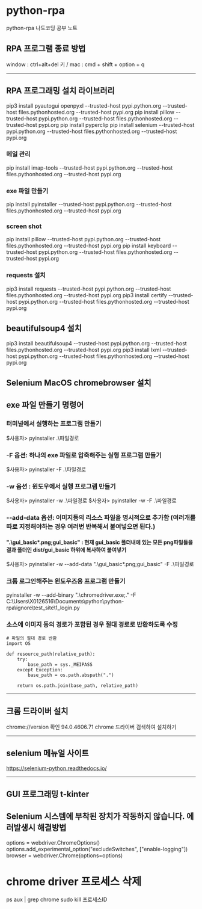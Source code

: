 # python-rpa
python-rpa 나도코딩 공부 노트



## RPA 프로그램 종료 방법
 window : ctrl+alt+del  키  / mac : cmd + shift + option + q 

--- 

## RPA 프로그래밍 설치 라이브러리 
 pip3 install pyautogui openpyxl --trusted-host pypi.python.org --trusted-host files.pythonhosted.org --trusted-host pypi.org
 pip install pillow --trusted-host pypi.python.org --trusted-host files.pythonhosted.org --trusted-host pypi.org
 pip install pyperclip 
 pip install selenium  --trusted-host pypi.python.org --trusted-host files.pythonhosted.org --trusted-host pypi.org
### 메일 관리 
 pip install imap-tools --trusted-host pypi.python.org --trusted-host files.pythonhosted.org --trusted-host pypi.org
### exe 파일 만들기 
 pip install pyinstaller  --trusted-host pypi.python.org --trusted-host files.pythonhosted.org --trusted-host pypi.org
### screen shot 
 pip install pillow --trusted-host pypi.python.org --trusted-host files.pythonhosted.org --trusted-host pypi.org
 pip install keyboard --trusted-host pypi.python.org --trusted-host files.pythonhosted.org --trusted-host pypi.org

### requests 설치
 pip3 install requests --trusted-host pypi.python.org --trusted-host files.pythonhosted.org --trusted-host pypi.org
 pip3 install certify --trusted-host pypi.python.org --trusted-host files.pythonhosted.org --trusted-host pypi.org

## beautifulsoup4 설치
 pip3 install beautifulsoup4 --trusted-host pypi.python.org --trusted-host files.pythonhosted.org --trusted-host pypi.org
 pip3 install lxml --trusted-host pypi.python.org --trusted-host files.pythonhosted.org --trusted-host pypi.org

## Selenium MacOS chromebrowser 설치 


## exe 파일 만들기 명령어

### 터미널에서 실행하는 프로그램 만들기 
$사용자> pyinstaller .\파일경로

### -F 옵션: 하나의 exe 파일로 압축해주는 실행 프로그램 만들기
$사용자> pyinstaller -F .\파일경로 

### -w 옵션 : 윈도우에서 실행 프로그램 만들기  
$사용자> pyinstaller -w .\파일경로 
$사용자> pyinstaller -w -F .\파일경로 

### --add-data 옵션: 이미지등의 리소스 파일을 명시적으로 추가함 (여러개를 따로 지정해야하는 경우 여러번 반복해서 붙여넣으면 된다.)
#### ".\gui_basic\*.png;gui_basic" : 현재 gui_basic 폴더내에 있는 모든 png파일들을 결과 폴더인 dist/gui_basic 하위에 복사하여 붙여넣기 
$사용자> pyinstaller -w --add-data ".\gui_basic\*.png;gui_basic" -F .\파일경로

### 크롬 로그인해주는 윈도우즈용 프로그램 만들기
pyinstaller -w --add-binary ".\chromedriver.exe;." -F C:\Users\X0126516\Documents\python\python-rpa\ignore\test_site\1_login.py


### 소스에 이미지 등의 경로가 포함된 경우 절대 경로로 반환하도록 수정 
```
# 파일의 절대 경로 반환 
import OS 

def resource_path(relative_path):
    try: 
        base_path = sys._MEIPASS
    except Exception:
        base_path = os.path.abspath(".")

    return os.path.join(base_path, relative_path)
```


--- 

## 크롬 드라이버 설치 
 chrome://version 확인 94.0.4606.71 
 chrome 드라이버 검색하여 설치하기 

--- 

## selenium 메뉴얼 사이트 
https://selenium-python.readthedocs.io/

--- 

## GUI 프로그래밍 t-kinter


## Selenium 시스템에 부착된 장치가 작동하지 않습니다. 에러발생시 해결방법 
options = webdriver.ChromeOptions()
options.add_experimental_option("excludeSwitches", ["enable-logging"])
browser = webdriver.Chrome(options=options)


# chrome driver 프로세스 삭제 
ps aux | grep chrome
sudo kill 프로세스ID